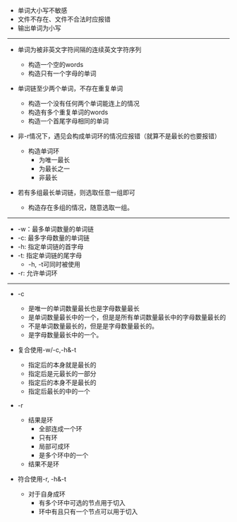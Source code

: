 * 单词大小写不敏感
* 文件不存在、文件不合法时应报错
* 输出单词为小写

----------------------

* 单词为被非英文字符间隔的连续英文字符序列
	* 构造一个空的words
	* 构造只有一个字母的单词
	
* 单词链至少两个单词，不存在重复单词
	* 构造一个没有任何两个单词能连上的情况
	* 构造有多个重复单词的words
	* 构造一个首尾字母相同的单词
	
* 非-r情况下，遇见会构成单词环的情况应报错（就算不是最长的也要报错）
	* 构造单词环
		* 为唯一最长
		* 为最长之一
		* 非最长

* 若有多组最长单词链，则选取任意一组即可
	* 构造存在多组的情况，随意选取一组。

------------------------

* -w：最多单词数量的单词链
* -c: 最多字母数量的单词链
* -h: 指定单词链的首字母
* -t: 指定单词链的尾字母
	* -h, -t可同时被使用
* -r: 允许单词环

------------------------

* -c
  * 是唯一的单词数量最长也是字母数量最长
  * 是单词数量最长中的一个，但是是所有单词数量最长中的字母数量最长的
  * 不是单词数量最长的，但是是字母数量最长的。
  * 是字母数量最长中的一个。

* 复合使用-w/-c,-h&-t
  * 指定后的本身就是最长的
  * 指定后是元最长的一部分
  * 指定后的本身不是最长的
  * 指定后最长的中的一个

* -r
  * 结果是环
    * 全部连成一个环
    * 只有环
    * 局部可成环
    * 是多个环中的一个
  * 结果不是环

* 符合使用-r, -h&-t
  * 对于自身成环
    * 有多个环中可选的节点用于切入
    * 环中有且只有一个节点可以用于切入
